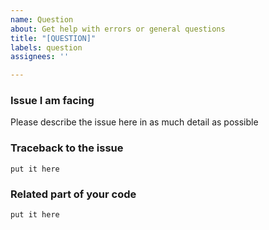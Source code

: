 ```yaml
---
name: Question
about: Get help with errors or general questions
title: "[QUESTION]"
labels: question
assignees: ''

---
```


<!--
Hey there, you have a question? We are happy to answer. Please make sure no similar question was opened already.
Contact us on [Instagram](https://www.instagram.com/madmax4708)
-->

### Issue I am facing
Please describe the issue here in as much detail as possible

### Traceback to the issue
```
put it here
```

### Related part of your code
```python
put it here
```
